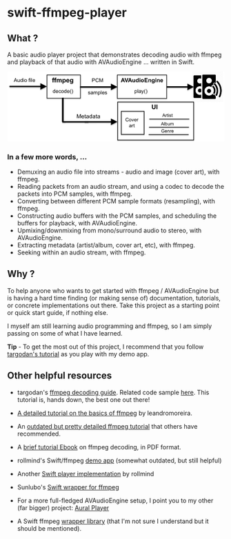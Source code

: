 # swift-ffmpeg-player

## What ?

A basic audio player project that demonstrates decoding audio with ffmpeg and playback of that audio with AVAudioEngine ... written in Swift.

![High level component diagram](/basicFFmpegPlayer.png?raw=true)

### In a few more words, ...

* Demuxing an audio file into streams - audio and image (cover art), with ffmpeg.
* Reading packets from an audio stream, and using a codec to decode the packets into PCM samples, with ffmpeg.
* Converting between different PCM sample formats (resampling), with ffmpeg.
* Constructing audio buffers with the PCM samples, and scheduling the buffers for playback, with AVAudioEngine.
* Upmixing/downmixing from mono/surround audio to stereo, with AVAudioEngine.
* Extracting metadata (artist/album, cover art, etc), with ffmpeg.
* Seeking within an audio stream, with ffmpeg.

## Why ?

To help anyone who wants to get started with ffmpeg / AVAudioEngine but is having a hard time finding (or making sense of) documentation, tutorials, or concrete implementations out there. Take this project as a starting point or quick start guide, if nothing else.

I myself am still learning audio programming and ffmpeg, so I am simply passing on some of what I have learned.

**Tip** - To get the most out of this project, I recommend that you follow [targodan's tutorial](https://steemit.com/programming/@targodan/decoding-audio-files-with-ffmpeg) as you play with my demo app.

## Other helpful resources

* targodan's [ffmpeg decoding guide](https://steemit.com/programming/@targodan/decoding-audio-files-with-ffmpeg). Related code sample [here](https://gist.github.com/targodan/8cef8f2b682a30055aa7937060cd94b7). This tutorial is, hands down, the best one out there!

* [A detailed tutorial on the basics of ffmpeg](https://github.com/leandromoreira/ffmpeg-libav-tutorial) by leandromoreira.

* An [outdated but pretty detailed ffmpeg tutorial](https://dranger.com/ffmpeg/tutorial01.html) that others have recommended.

* A [brief tutorial Ebook](https://riptutorial.com/ebook/ffmpeg) on ffmpeg decoding, in PDF format.

* rollmind's Swift/ffmpeg [demo app](https://github.com/rollmind/ffmpeg-swift-tutorial/tree/master/tutorial/tutorial) (somewhat outdated, but still helpful)

* Another [Swift player implementation](https://github.com/rollmind/SweetPlayer) by rollmind

* Sunlubo's [Swift wrapper for ffmpeg](https://github.com/sunlubo/SwiftFFmpeg)

* For a more full-fledged AVAudioEngine setup, I point you to my other (far bigger) project: [Aural Player](https://github.com/maculateConception/aural-player)

* A Swift ffmpeg [wrapper library](https://github.com/FFMS/ffms2) (that I'm not sure I understand but it should be mentioned).
